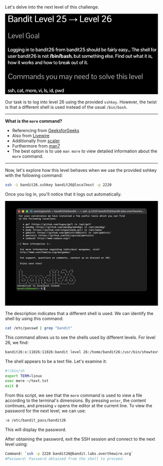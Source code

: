 Let's delve into the next level of this challenge.

![untitled](ScreenShots/Level%2025%20->%2026.jpg)

Our task is to log into level 26 using the provided `sshkey`. However, the twist is that a different shell is used instead of the usual `/bin/bash`.

---
**What is the `more` command?**
- Referencing from [GeeksforGeeks](https://www.geeksforgeeks.org/more-command-in-linux-with-examples/)
- Also from [Livewire](https://www.lifewire.com/more-command-4041467)
- Additionally from [scaler](https://www.scaler.com/topics/more-command-in-linux/)
- Furthermore from [man7](https://man7.org/linux/man-pages/man1/more.1.html)
- The best option is to use `man more` to view detailed information about the `more` command.
---
Now, let's explore how this level behaves when we use the provided sshkey with the following command:
```bash
ssh -i bandit26.sshkey bandit26@localhost -p 2220
```
Once you log in, you'll notice that it logs out automatically.

![untitled](ScreenShots/Level%2025%20->%2026%20(Terminal).jpg)

The description indicates that a different shell is used. We can identify the shell by using this command:
```bash
cat /etc/passwd | grep "bandit"
```
This command allows us to see the shells used by different levels. For level 26, we find:
```bash
bandit26:x:11026:11026:bandit level 26:/home/bandit26:/usr/bin/showtext
```
The shell appears to be a text file. Let's examine it:
```sh
#!/bin/sh
export TERM=linux
exec more ~/text.txt
exit 0
```
From this script, we see that the `more` command is used to view a file according to the terminal's dimensions. By pressing `enter`, the content continues, and pressing `v` opens the editor at the current line. To view the password for the next level, we can use:
```bash
:e /etc/bandit_pass/bandit26
```
This will display the password.

After obtaining the password, exit the SSH session and connect to the next level using:
```bash
Command: `ssh -p 2220 bandit26@bandit.labs.overthewire.org`
#Password: Password obtained from the shell to proceed.
```
<!-- Password: c7GvcKlw9mC7aUQaPx7nwFstuAIBw1o1 -->